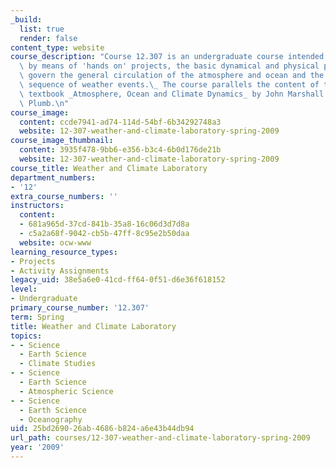 ```yaml
---
_build:
  list: true
  render: false
content_type: website
course_description: "Course 12.307 is an undergraduate course intended to illustrate,\
  \ by means of 'hands on' projects, the basic dynamical and physical principles that\
  \ govern the general circulation of the atmosphere and ocean and the day to day\
  \ sequence of weather events.\_ The course parallels the content of the new undergraduate\
  \ textbook _Atmosphere, Ocean and Climate Dynamics_ by John Marshall and R. Alan\
  \ Plumb.\n"
course_image:
  content: ccde7941-ad74-114d-54bf-6b34292748a3
  website: 12-307-weather-and-climate-laboratory-spring-2009
course_image_thumbnail:
  content: 3935f478-9bb6-e356-b3c4-6b0d176de21b
  website: 12-307-weather-and-climate-laboratory-spring-2009
course_title: Weather and Climate Laboratory
department_numbers:
- '12'
extra_course_numbers: ''
instructors:
  content:
  - 681a965d-37cd-841b-35a8-16c06d3d7d8a
  - c5a2a68f-9042-cb5b-47ff-8c95e2b50daa
  website: ocw-www
learning_resource_types:
- Projects
- Activity Assignments
legacy_uid: 38e5a6e0-41cd-ff64-0f51-d6e36f618152
level:
- Undergraduate
primary_course_number: '12.307'
term: Spring
title: Weather and Climate Laboratory
topics:
- - Science
  - Earth Science
  - Climate Studies
- - Science
  - Earth Science
  - Atmospheric Science
- - Science
  - Earth Science
  - Oceanography
uid: 25bd2690-26ab-4686-b824-a6e43b44db94
url_path: courses/12-307-weather-and-climate-laboratory-spring-2009
year: '2009'
---
```

